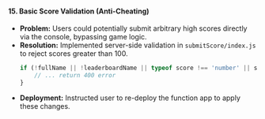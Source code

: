 

#### 15. Basic Score Validation (Anti-Cheating)

*   **Problem:** Users could potentially submit arbitrary high scores directly via the console, bypassing game logic.
*   **Resolution:** Implemented server-side validation in `submitScore/index.js` to reject scores greater than 100.
    ```javascript
    if (!fullName || !leaderboardName || typeof score !== 'number' || score <= 0 || score > 100 || !consentCheckbox) {
        // ... return 400 error
    }
    ```
*   **Deployment:** Instructed user to re-deploy the function app to apply these changes.